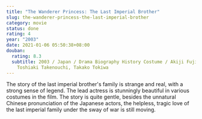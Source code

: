 ```yaml
---
title: "The Wanderer Princess: The Last Imperial Brother"
slug: the-wanderer-princess-the-last-imperial-brother
category: movie
status: done
rating: 4
year: "2003"
date: 2021-01-06 05:50:38+08:00
douban:
  rating: 8.3
  subtitle: 2003 / Japan / Drama Biography History Costume / Akiji Fujita /
    Toshiaki Takenouchi, Takako Tokiwa
---
```


The story of the last imperial brother's family is strange and real, with a strong sense of legend. The lead actress is stunningly beautiful in various costumes in the film. The story is quite gentle, besides the unnatural Chinese pronunciation of the Japanese actors, the helpless, tragic love of the last imperial family under the sway of war is still moving.
